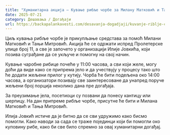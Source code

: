 ```yaml
---
title: "Хуманитарна акција – Кување рибље чорбе за Милану Матковић и Тању Митровић"
date: 2025-07-21
category: Дешавања / Догађаји
url: https://backapalankavesti.com/desavanja-dogadjaji/kuvanje-riblje-corbe-za-milanu-matkovic-i-tanju-mitrovic/
---
```


Циљ кувања рибље чорбе је прикупљање средстава за помоћ Милани Матковић и Тањи Митровић. Акција ће се одржати испред Пролетерске улице број 11, а све је започето у организацији Илије Јовкића, који позива суграђане да се укључе и помогну на свој начин.

Кување чаробне рибице почеће у 11:00 часова, а сви који желе, могу доћи да виде како се припрема јело и да учествују у процесу тако што ће додати жељени прилог у кутију. Чорба ће бити подељена око 14:00 часова, а организатори позивају све заинтересоване да унапред поруче жељени број порција неколико дана пре догађаја.

За преузимање јела, посетиоци су позвани да понесу кантицу или шерпицу. На дан припреме рибље чорбе, присутне ће бити и Милана Матковић и Тања Митровић.

Илија Јовкић истиче да је битно да се сви удружимо како бисмо помогли. Како наводи за сада се траже појединци који би помогли око куповину рибе, како би све било спремно за овај хуманитарни догађај.

